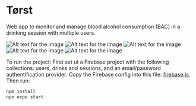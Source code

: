 # Tørst
Web app to monitor and manage blood alcohol consumption (BAC) in a drinking session with multiple users.

![Alt text for the image](https://github.com/Jakob1202/Torst/tree/main/assets/screenshots/screenshot1.png)
![Alt text for the image](https://github.com/Jakob1202/Torst/tree/main/assets/screenshots/screenshot2.png)
![Alt text for the image](https://github.com/Jakob1202/Torst/tree/main/assets/screenshots/screenshot3.png)
![Alt text for the image](https://github.com/Jakob1202/Torst/tree/main/assets/screenshots/screenshot4.png)
![Alt text for the image](https://github.com/Jakob1202/Torst/tree/main/assets/screenshots/screenshot5.png)


To run the project:
First set ut a Firebase project with the following collections: users, drinks and sessions, and an email/password authentification provider. Copy the Firebase config into this file: [firebase.js](https://github.com/Jakob1202/Torst/tree/main/src/config/firebase.js). Then run:
```bash
npm install
npx expo start

